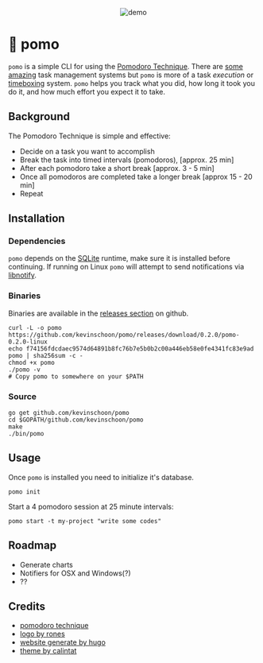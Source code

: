 <p align="center"><img src="https://raw.githubusercontent.com/kevinschoon/pomo/master/www/static/demo.gif" alt="demo"/></p>

# 🍅 pomo

`pomo` is a simple CLI for using the [Pomodoro Technique](https://en.wikipedia.org/wiki/Pomodoro_Technique). There are [some](https://taskwarrior.org/) [amazing](https://todoist.com/) task management systems but `pomo` is more of a task *execution* or [timeboxing](https://en.wikipedia.org/wiki/Timeboxing) system. `pomo` helps you track what you did, how long it took you do it, and how much effort you expect it to take.

## Background

The Pomodoro Technique is simple and effective:

  * Decide on a task you want to accomplish
  * Break the task into timed intervals (pomodoros), [approx. 25 min]
  * After each pomodoro take a short break [approx. 3 - 5 min]
  * Once all pomodoros are completed take a longer break [approx 15 - 20 min]
  * Repeat

## Installation

### Dependencies

`pomo` depends on the [SQLite](https://sqlite.org) runtime, make sure it is installed before continuing. If running on Linux `pomo` will attempt to send notifications via [libnotify](https://developer.gnome.org/libnotify). 


### Binaries

Binaries are available in the [releases section](https://github.com/kevinschoon/pomo/releases) on github.

```
curl -L -o pomo https://github.com/kevinschoon/pomo/releases/download/0.2.0/pomo-0.2.0-linux 
echo f74156fdcdaec9574d64891b8fc76b7e5b0b2c00a446eb58e0fe4341fc83e9ad pomo | sha256sum -c -
chmod +x pomo
./pomo -v
# Copy pomo to somewhere on your $PATH
```

### Source

 ```
 go get github.com/kevinschoon/pomo
 cd $GOPATH/github.com/kevinschoon/pomo
 make
 ./bin/pomo
 ```

## Usage

Once `pomo` is installed you need to initialize it's database.

```
pomo init
```

Start a 4 pomodoro session at 25 minute intervals:
```
pomo start -t my-project "write some codes"
```

## Roadmap

  * Generate charts
  * Notifiers for OSX and Windows(?)
  * ??

## Credits

 * [pomodoro technique](https://cirillocompany.de/pages/pomodoro-technique/book/)
 * [logo by rones](https://openclipart.org/detail/262421/tomato-by-rones)
 * [website generate by hugo](http://gohugo.io/)
 * [theme by calintat](https://github.com/calintat/minimal)
